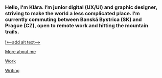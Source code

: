 ### Hello, I'm Klára. I’m junior digital (UX/UI) and graphic designer, striving to make the world a less complicated place. I’m currently commuting between Banská Bystrica (SK) and Prague (CZ), open to remote work and hitting the mountain trails.

[!<--add alt text-->](.//imgs/headshot.png)

[More about me](about.md)


  [Work](work/index.md)
  
  [Writing](writing/index.md)
